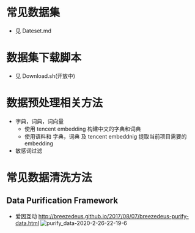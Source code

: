 # 常见数据集
+ 见 Dateset.md

# 数据集下载脚本
+ 见 Download.sh(开放中)

# 数据预处理相关方法
+ 字典，词典，词向量
    + 使用 tencent embedding 构建中文的字典和词典
    + 使用语料和 字典，词典 及 tencent embeddnig 提取当前项目需要的embedding
+ 敏感词过滤 


# 常见数据清洗方法
## Data Purification Framework
+ 爱因互动 http://breezedeus.github.io/2017/08/07/breezedeus-purify-data.html
![purify_data-2020-2-26-22-19-6](https://blog-picture-bed.oss-cn-beijing.aliyuncs.com/blog/upload/purify_data-2020-2-26-22-19-6)